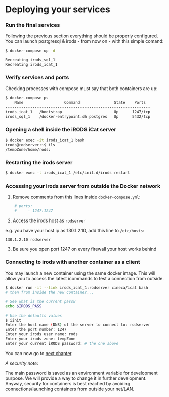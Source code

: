 
# Deploying your services

### Run the final services

Following the previous section everything should be properly configured.
You can launch postgresql & irods - from now on - with this simple comand:

```bash
$ docker-compose up -d

Recreating irods_sql_1
Recreating irods_icat_1
```

### Verify services and ports

Checking processes with compose must say that both containers are up:
```bash
$ docker-compose ps
    Name                  Command               State    Ports
----------------------------------------------------------------
irods_icat_1   /bootstrap                       Up      1247/tcp
irods_sql_1    /docker-entrypoint.sh postgres   Up      5432/tcp
```

### Opening a shell inside the iRODS iCat server

```bash
$ docker exec -it irods_icat_1 bash
irods@rodserver:~$ ils
/tempZone/home/rods:
```

### Restarting the irods server

```bash
$ docker exec -t irods_icat_1 /etc/init.d/irods restart
```

### Accessing your irods server from outside the Docker network

1) Remove comments from this lines inside `docker-compose.yml`:

```yaml
    # ports:
    #     - 1247:1247
```

2) Access the irods host as `rodserver`

e.g. you have your host ip as 130.1.2.10, add this line to `/etc/hosts`:
```
130.1.2.10 rodserver
```

3) Be sure you open port 1247 on every firewall your host works behind

### Connecting to irods with another container as a client

You may launch a new container using the same docker image.
This will allow you to access the latest icommands to test
a connection from outside.

```bash
$ docker run -it --link irods_icat_1:rodserver cineca/icat bash
# then from inside the new container...

# See what is the current passw
echo $IRODS_PASS

# Use the defaults values
$ iinit
Enter the host name (DNS) of the server to connect to: rodserver
Enter the port number: 1247
Enter your irods user name: rods
Enter your irods zone: tempZone
Enter your current iRODS password: # the one above
```

You can now go to [next chapter](client.md).

*A security note*:

The main password is saved as an environment variable for development purpose.
We will provide a way to change it in further development.
Anyway, security for containers is best reached by avoiding connections/launching
 containers from outside your net/LAN.
